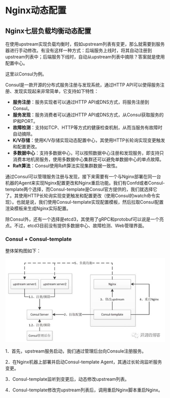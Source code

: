 # Nginx动态配置

## Nginx七层负载均衡动态配置

在使用upstream实现负载均衡时，假如upstream列表有变更，那么就需要到服务器进行手动修改。有没有这样一种方式：后端服务上线时，将其自动注册到upstream列表中；后端服务下线时，自动从upstream列表中摘除？答案就是使用配置中心。

这里以Consul为例。

Consul是一款开源的分布式服务注册与发现系统，通过HTTP API可以使得服务注册、发现实现起来非常简单，它支持如下特性：

* **服务注册**：服务实现者可以通过HTTP API或DNS方式，将服务注册到Consul。
* **服务发现**：服务消费者可以通过HTTP API或DNS方式，从Consul获取服务的IP和PORT。
* **故障检测**：支持如TCP、HTTP等方式的健康检查机制，从而当服务有故障时自动摘除。
* **K/V存储**：使用K/V存储实现动态配置中心，其使用HTTP长轮询实现变更触发和配置更改。
* **多数据中心**：支持多数据中心，可以按照数据中心注册和发现服务，即支持只消费本地机房服务，使用多数据中心集群还可以避免单数据中心的单点故障。
* **Raft算法**：Consul使用Raft算法实现集群数据一致性。

通过Consul可以管理服务注册与发现，接下来需要有一个与Nginx部署在同一台机器的Agent来实现Nginx配置更改和Nginx重启功能。我们有Confd或者Consul-template两个选择，而Consul-template是Consul官方提供的，我们就选择它了。其使用HTTP长轮询实现变更触发和配置更改（使用Consul的watch命令实现）。也就是说，我们使用Consul-template实现配置模板，然后拉取Consul配置渲染模板来生成Nginx实际配置。

除Consul外，还有一个选择是etcd3，其使用了gRPC和protobuf可以说是一个亮点。不过，etcd3目前没有提供多数据中心、故障检测、Web管理界面。

### Consul + Consul-template

整体架构图如下：

![](../../.gitbook/assets/image%20%284%29.png)

1．首先，upstream服务启动，我们通过管理后台向Consule注册服务。

2．在Nginx机器上部署并启动Consul-template Agent，其通过长轮询监听服务变更。

3．Consul-template监听到变更后，动态修改upstream列表。

4．Consul-template修改完upstream列表后，调用重启Nginx脚本重启Nginx。

  






###  

